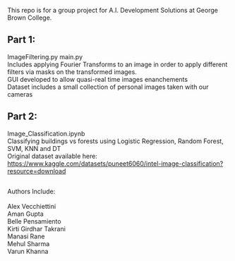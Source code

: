 This repo is for a group project for A.I. Development Solutions at George Brown College.
## Part 1:

ImageFiltering.py
main.py
<br> Includes applying Fourier Transforms to an image in order to apply different filters via masks on the transformed images.
<br> GUI developed to allow quasi-real time images enanchements
<br> Dataset includes a small collection of personal images taken with our cameras

## Part 2:

Image_Classification.ipynb
<br> Classifying buildings vs forests using Logistic Regression, Random Forest, SVM, KNN and DT
<br> Original dataset available here: https://www.kaggle.com/datasets/puneet6060/intel-image-classification?resource=download

##

Authors Include:
<br> <br> 
Alex Vecchiettini <br> 
Aman Gupta <br> 
Belle Pensamiento <br> 
Kirti Girdhar Takrani <br> 
Manasi Rane <br> 
Mehul Sharma <br> 
Varun Khanna <br> 
